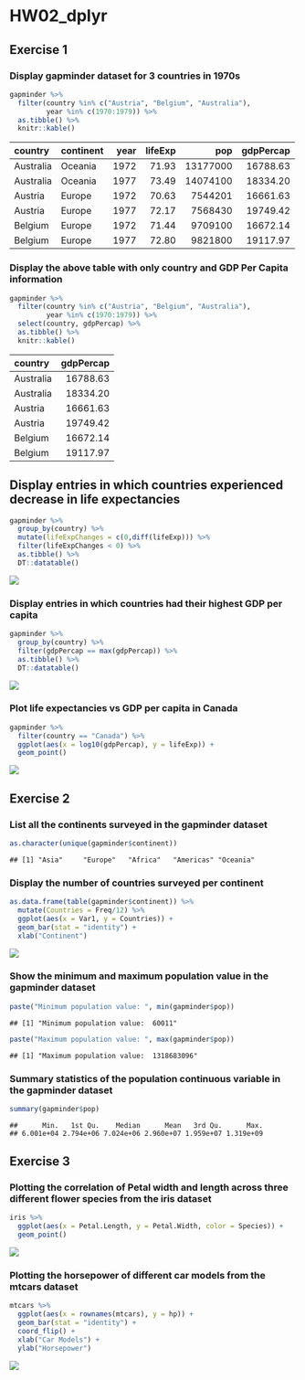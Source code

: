 HW02\_dplyr
================

## Exercise 1

### Display gapminder dataset for 3 countries in 1970s

``` r
gapminder %>% 
  filter(country %in% c("Austria", "Belgium", "Australia"),
         year %in% c(1970:1979)) %>% 
  as.tibble() %>% 
  knitr::kable()
```

| country   | continent | year | lifeExp |      pop | gdpPercap |
| :-------- | :-------- | ---: | ------: | -------: | --------: |
| Australia | Oceania   | 1972 |   71.93 | 13177000 |  16788.63 |
| Australia | Oceania   | 1977 |   73.49 | 14074100 |  18334.20 |
| Austria   | Europe    | 1972 |   70.63 |  7544201 |  16661.63 |
| Austria   | Europe    | 1977 |   72.17 |  7568430 |  19749.42 |
| Belgium   | Europe    | 1972 |   71.44 |  9709100 |  16672.14 |
| Belgium   | Europe    | 1977 |   72.80 |  9821800 |  19117.97 |

### Display the above table with only country and GDP Per Capita information

``` r
gapminder %>% 
  filter(country %in% c("Austria", "Belgium", "Australia"),
         year %in% c(1970:1979)) %>%
  select(country, gdpPercap) %>% 
  as.tibble() %>% 
  knitr::kable()
```

| country   | gdpPercap |
| :-------- | --------: |
| Australia |  16788.63 |
| Australia |  18334.20 |
| Austria   |  16661.63 |
| Austria   |  19749.42 |
| Belgium   |  16672.14 |
| Belgium   |  19117.97 |

## Display entries in which countries experienced decrease in life expectancies

``` r
gapminder %>%
  group_by(country) %>% 
  mutate(lifeExpChanges = c(0,diff(lifeExp))) %>% 
  filter(lifeExpChanges < 0) %>% 
  as.tibble() %>% 
  DT::datatable()
```

![](hw02_gapminder_files/figure-gfm/unnamed-chunk-4-1.png)<!-- -->

### Display entries in which countries had their highest GDP per capita

``` r
gapminder %>% 
  group_by(country) %>% 
  filter(gdpPercap == max(gdpPercap)) %>% 
  as.tibble() %>% 
  DT::datatable()
```

![](hw02_gapminder_files/figure-gfm/unnamed-chunk-5-1.png)<!-- -->

### Plot life expectancies vs GDP per capita in Canada

``` r
gapminder %>% 
  filter(country == "Canada") %>% 
  ggplot(aes(x = log10(gdpPercap), y = lifeExp)) + 
  geom_point()
```

![](hw02_gapminder_files/figure-gfm/unnamed-chunk-6-1.png)<!-- -->

## Exercise 2

### List all the continents surveyed in the gapminder dataset

``` r
as.character(unique(gapminder$continent))
```

    ## [1] "Asia"     "Europe"   "Africa"   "Americas" "Oceania"

### Display the number of countries surveyed per continent

``` r
as.data.frame(table(gapminder$continent)) %>% 
  mutate(Countries = Freq/12) %>% 
  ggplot(aes(x = Var1, y = Countries)) + 
  geom_bar(stat = "identity") +
  xlab("Continent")
```

![](hw02_gapminder_files/figure-gfm/unnamed-chunk-8-1.png)<!-- -->

### Show the minimum and maximum population value in the gapminder dataset

``` r
paste("Minimum population value: ", min(gapminder$pop))
```

    ## [1] "Minimum population value:  60011"

``` r
paste("Maximum population value: ", max(gapminder$pop))
```

    ## [1] "Maximum population value:  1318683096"

### Summary statistics of the population continuous variable in the gapminder dataset

``` r
summary(gapminder$pop)
```

    ##      Min.   1st Qu.    Median      Mean   3rd Qu.      Max. 
    ## 6.001e+04 2.794e+06 7.024e+06 2.960e+07 1.959e+07 1.319e+09

## Exercise 3

### Plotting the correlation of Petal width and length across three different flower species from the iris dataset

``` r
iris %>% 
  ggplot(aes(x = Petal.Length, y = Petal.Width, color = Species)) +
  geom_point()
```

![](hw02_gapminder_files/figure-gfm/unnamed-chunk-11-1.png)<!-- -->

### Plotting the horsepower of different car models from the mtcars dataset

``` r
mtcars %>% 
  ggplot(aes(x = rownames(mtcars), y = hp)) +
  geom_bar(stat = "identity") +
  coord_flip() +
  xlab("Car Models") +
  ylab("Horsepower")
```

![](hw02_gapminder_files/figure-gfm/unnamed-chunk-12-1.png)<!-- -->
